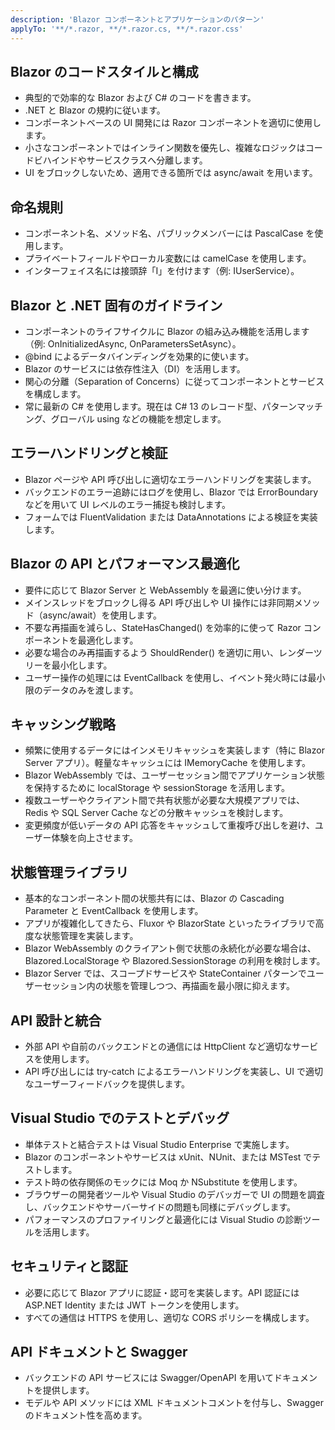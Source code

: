 ```yaml
---
description: 'Blazor コンポーネントとアプリケーションのパターン'
applyTo: '**/*.razor, **/*.razor.cs, **/*.razor.css'
---
```


## Blazor のコードスタイルと構成

- 典型的で効率的な Blazor および C# のコードを書きます。
- .NET と Blazor の規約に従います。
- コンポーネントベースの UI 開発には Razor コンポーネントを適切に使用します。
- 小さなコンポーネントではインライン関数を優先し、複雑なロジックはコードビハインドやサービスクラスへ分離します。
- UI をブロックしないため、適用できる箇所では async/await を用います。

## 命名規則

- コンポーネント名、メソッド名、パブリックメンバーには PascalCase を使用します。
- プライベートフィールドやローカル変数には camelCase を使用します。
- インターフェイス名には接頭辞「I」を付けます（例: IUserService）。

## Blazor と .NET 固有のガイドライン

- コンポーネントのライフサイクルに Blazor の組み込み機能を活用します（例: OnInitializedAsync, OnParametersSetAsync）。
- @bind によるデータバインディングを効果的に使います。
- Blazor のサービスには依存性注入（DI）を活用します。
- 関心の分離（Separation of Concerns）に従ってコンポーネントとサービスを構成します。
- 常に最新の C# を使用します。現在は C# 13 のレコード型、パターンマッチング、グローバル using などの機能を想定します。

## エラーハンドリングと検証

- Blazor ページや API 呼び出しに適切なエラーハンドリングを実装します。
- バックエンドのエラー追跡にはログを使用し、Blazor では ErrorBoundary などを用いて UI レベルのエラー捕捉も検討します。
- フォームでは FluentValidation または DataAnnotations による検証を実装します。

## Blazor の API とパフォーマンス最適化

- 要件に応じて Blazor Server と WebAssembly を最適に使い分けます。
- メインスレッドをブロックし得る API 呼び出しや UI 操作には非同期メソッド（async/await）を使用します。
- 不要な再描画を減らし、StateHasChanged() を効率的に使って Razor コンポーネントを最適化します。
- 必要な場合のみ再描画するよう ShouldRender() を適切に用い、レンダーツリーを最小化します。
- ユーザー操作の処理には EventCallback を使用し、イベント発火時には最小限のデータのみを渡します。

## キャッシング戦略

- 頻繁に使用するデータにはインメモリキャッシュを実装します（特に Blazor Server アプリ）。軽量なキャッシュには IMemoryCache を使用します。
- Blazor WebAssembly では、ユーザーセッション間でアプリケーション状態を保持するために localStorage や sessionStorage を活用します。
- 複数ユーザーやクライアント間で共有状態が必要な大規模アプリでは、Redis や SQL Server Cache などの分散キャッシュを検討します。
- 変更頻度が低いデータの API 応答をキャッシュして重複呼び出しを避け、ユーザー体験を向上させます。

## 状態管理ライブラリ

- 基本的なコンポーネント間の状態共有には、Blazor の Cascading Parameter と EventCallback を使用します。
- アプリが複雑化してきたら、Fluxor や BlazorState といったライブラリで高度な状態管理を実装します。
- Blazor WebAssembly のクライアント側で状態の永続化が必要な場合は、Blazored.LocalStorage や Blazored.SessionStorage の利用を検討します。
- Blazor Server では、スコープドサービスや StateContainer パターンでユーザーセッション内の状態を管理しつつ、再描画を最小限に抑えます。

## API 設計と統合

- 外部 API や自前のバックエンドとの通信には HttpClient など適切なサービスを使用します。
- API 呼び出しには try-catch によるエラーハンドリングを実装し、UI で適切なユーザーフィードバックを提供します。

## Visual Studio でのテストとデバッグ

- 単体テストと結合テストは Visual Studio Enterprise で実施します。
- Blazor のコンポーネントやサービスは xUnit、NUnit、または MSTest でテストします。
- テスト時の依存関係のモックには Moq か NSubstitute を使用します。
- ブラウザーの開発者ツールや Visual Studio のデバッガーで UI の問題を調査し、バックエンドやサーバーサイドの問題も同様にデバッグします。
- パフォーマンスのプロファイリングと最適化には Visual Studio の診断ツールを活用します。

## セキュリティと認証

- 必要に応じて Blazor アプリに認証・認可を実装します。API 認証には ASP.NET Identity または JWT トークンを使用します。
- すべての通信は HTTPS を使用し、適切な CORS ポリシーを構成します。

## API ドキュメントと Swagger

- バックエンドの API サービスには Swagger/OpenAPI を用いてドキュメントを提供します。
- モデルや API メソッドには XML ドキュメントコメントを付与し、Swagger のドキュメント性を高めます。
